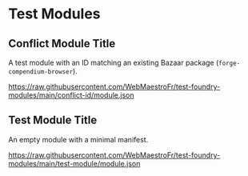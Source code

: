 # Test Modules

## Conflict Module Title

A test module with an ID matching an existing Bazaar package (`forge-compendium-browser`).

https://raw.githubusercontent.com/WebMaestroFr/test-foundry-modules/main/conflict-id/module.json

## Test Module Title

An empty module with a minimal manifest.

https://raw.githubusercontent.com/WebMaestroFr/test-foundry-modules/main/test-module/module.json

